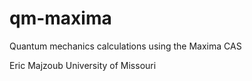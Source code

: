 # qm-maxima
Quantum mechanics calculations using the Maxima CAS

Eric Majzoub
University of Missouri
